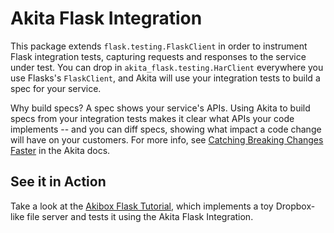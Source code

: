 # Akita Flask Integration

This package extends `flask.testing.FlaskClient` in order to instrument Flask
integration tests, capturing requests and responses to the service under test.
You can drop in `akita_flask.testing.HarClient` everywhere you use Flasks's
`FlaskClient`, and Akita will use your integration tests to build a spec for
your service.

Why build specs?  A spec shows your service's APIs.  Using Akita to build specs
from your integration tests makes it clear what APIs your code implements --
and you can diff specs, showing what impact a code change will have on your
customers.  For more info, see [Catching Breaking Changes
Faster](https://docs.akita.software/docs) in the Akita docs.

## See it in Action

Take a look at the [Akibox Flask
Tutorial](https://github.com/akitasoftware/akibox-flask), which
implements a toy Dropbox-like file server and tests it using the Akita Flask
Integration.
